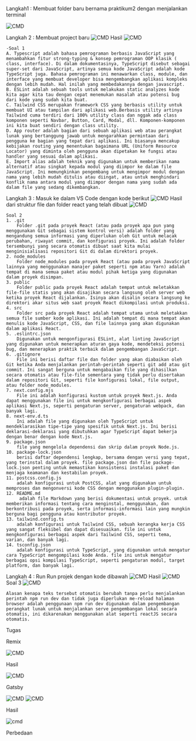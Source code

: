 Langkah1 :
    Membuat folder baru bernama praktikum2 dengan menjalankan terminal 
    
![CMD](/img/langkah1.png)

Langkah 2 :
    Membuat project baru
    ![CMD](/img/langkah2.1.png)
    Hasil
    ![CMD](/img/hasil%20langkah2.1.png)

    -Soal 1
    A. Typescript adalah bahasa pemrograman berbasis JavaScript yang menambahkan fitur strong-typing & konsep pemrograman OOP klasik ( class, interface). Di dalam dokumentasinya, TypeScript disebut sebagai super-set dari JavaScript, artinya semua kode JavaScript adalah kode TypeScript juga. Bahasa pemrograman ini menawarkan class, module, dan interface yang membuat developer bisa mengembangkan aplikasi kompleks dengan lebih mudah. Hal inilah yang membedakannya dengan javascript.
    B. ESLint adalah sebuah tools untuk melakukan static analyzes kode kita agar kita tau dengan cepat menemukan masalah atau potensi bug dari kode yang sudah kita buat.
    C. Tailwind CSS merupakan framework CSS yang berbasis utility untuk membuat UI atau tampilan dari aplikasi web.Berbasis utility artinya Tailwind cuma terdiri dari 100% utility class dan nggak ada class komponen seperti Navbar, Button, Card, Modal, dll. Komponen-komponen ini kita buat sendiri dengan class utility.
    D. App router adalah bagian dari sebuah aplikasi web atau perangkat lunak yang bertanggung jawab untuk mengarahkan permintaan dari pengguna ke bagian yang tepat dari aplikasi. Ini biasanya mencakup kebijakan routing yang menentukan bagaimana URL (Uniform Resource Locator) yang diminta oleh pengguna akan dipetakan ke fungsi atau handler yang sesuai dalam aplikasi.
    E. Import alias adalah teknik yang digunakan untuk memberikan nama alternatif atau singkat kepada modul yang diimpor ke dalam file JavaScript. Ini memungkinkan pengembang untuk mengimpor modul dengan nama yang lebih mudah ditulis atau diingat, atau untuk menghindari konflik nama antara modul yang diimpor dengan nama yang sudah ada dalam file yang sedang dikembangkan.

Langkah 3 :
    Masuk ke dalam VS Code dengan kode berikut
    ![CMD](/img/Langkah3.1.png)
    Hasil dari struktur file dan folder react yang telah dibuat
    ![CMD](/img/langkah3.2.png)

    Soal 2
    1. .git 
        Folder .git pada proyek React (atau pada proyek apa pun yang menggunakan Git sebagai sistem kontrol versi) adalah folder yang mengandung semua informasi yang diperlukan oleh Git untuk melacak perubahan, riwayat commit, dan konfigurasi proyek. Ini adalah folder tersembunyi yang secara otomatis dibuat saat kita mulai menginisialisasi repositori Git di dalam direktori proyek.
    2. node_modules
        Folder node_modules pada proyek React (atau pada proyek JavaScript lainnya yang menggunakan manajer paket seperti npm atau Yarn) adalah tempat di mana semua paket atau modul pihak ketiga yang digunakan dalam proyek disimpan.
    3. public
        Folder public pada proyek React adalah tempat untuk meletakkan file-file statis yang akan disajikan secara langsung oleh server web ketika proyek React dijalankan. Isinya akan disalin secara langsung ke direktori akar situs web saat proyek React dikompilasi untuk produksi.
    4. src
        Folder src pada proyek React adalah tempat utama untuk meletakkan semua file sumber kode aplikasi. Ini adalah tempat di mana tempat akan menulis kode JavaScript, CSS, dan file lainnya yang akan digunakan dalam aplikasi React.
    5. .eslintrc.json
        Digunakan untuk mengonfigurasi ESLint, alat linting JavaScript yang digunakan untuk menerapkan aturan gaya kode, mendeteksi potensi bug, dan menerapkan praktik terbaik dalam pengembangan JavaScript.
    6. .gitignore
        File ini berisi daftar file dan folder yang akan diabaikan oleh Git ketika Anda menjalankan perintah-perintah seperti git add atau git commit. Ini sangat berguna untuk mengabaikan file yang dihasilkan secara otomatis atau file-file sementara yang tidak perlu disertakan dalam repositori Git, seperti file konfigurasi lokal, file output, atau folder node_modules.
    7. next.config.mjs
        File ini adalah konfigurasi kustom untuk proyek Next.js. Anda dapat menggunakan file ini untuk mengkonfigurasi berbagai aspek aplikasi Next.js, seperti pengaturan server, pengaturan webpack, dan banyak lagi.
    8. next-env.d.ts
        Ini adalah file yang digunakan oleh TypeScript untuk mendeklarasikan tipe-tipe yang spesifik untuk Next.js. Ini berisi deklarasi-deklarasi yang dibutuhkan agar TypeScript dapat bekerja dengan benar dengan kode Next.js.
    9. package.json
        file yang mengelola dependensi dan skrip dalam proyek Node.js.
    10. package-lock.json
        berisi daftar dependensi lengkap, bersama dengan versi yang tepat, yang terinstal dalam proyek. file package.json dan file package-lock.json penting untuk memastikan konsistensi instalasi paket dan menjaga keamanan dan kestabilan proyek.
    11. postcss.config.js
        adalah konfigurasi untuk PostCSS, alat yang digunakan untuk memproses dan mengonversi kode CSS dengan menggunakan plugin-plugin.
    12. README.md
         adalah file Markdown yang berisi dokumentasi untuk proyek. untuk memberikan informasi tentang cara menginstal, menggunakan, dan berkontribusi pada proyek, serta informasi-informasi lain yang mungkin berguna bagi pengguna atau kontributor proyek.
    13. tailwind.config.ts
        adalah konfigurasi untuk Tailwind CSS, sebuah kerangka kerja CSS yang sangat fleksibel dan dapat disesuaikan. file ini untuk mengkonfigurasi berbagai aspek dari Tailwind CSS, seperti tema, varian, dan banyak lagi.
    14. tsconfig.json
        adalah konfigurasi untuk TypeScript, yang digunakan untuk mengatur cara TypeScript mengompilasi kode Anda. file ini untuk mengatur berbagai opsi kompilasi TypeScript, seperti pengaturan modul, target platform, dan banyak lagi.

Langkah 4 : Run
    Run projek dengan kode dibawah
    ![CMD](/img/langkah4.1.png)
    Hasil
    ![CMD](/img/hasil%20langkah4.1.png)
Soal 3
    ![CMD](/img/hasil%20soal%203.png)

    Alasan kenapa teks tersebut otomatis berubah tanpa perlu menjalankan perintah npm run dev dan tidak juga diperlukan me-reload halaman browser adalah penggunaan npm run dev digunakan dalam pengembangan perangkat lunak untuk menjalankan serve pengembangan lokal secara otomatis, ini dikarenakan menggunakan alat seperti reactJS secara otomatis.

Tugas

Remix

![CMD](/img/remix.png)

Hasil

![CMD](/img/hasil%20remix.png)

Gatsby

![CMD](/img/gatsby1.png)
![CMD](/img/gatsby2.png)

Hasil

![cmd](/img/hasil%20gatsby.png)

Perbedaan 



